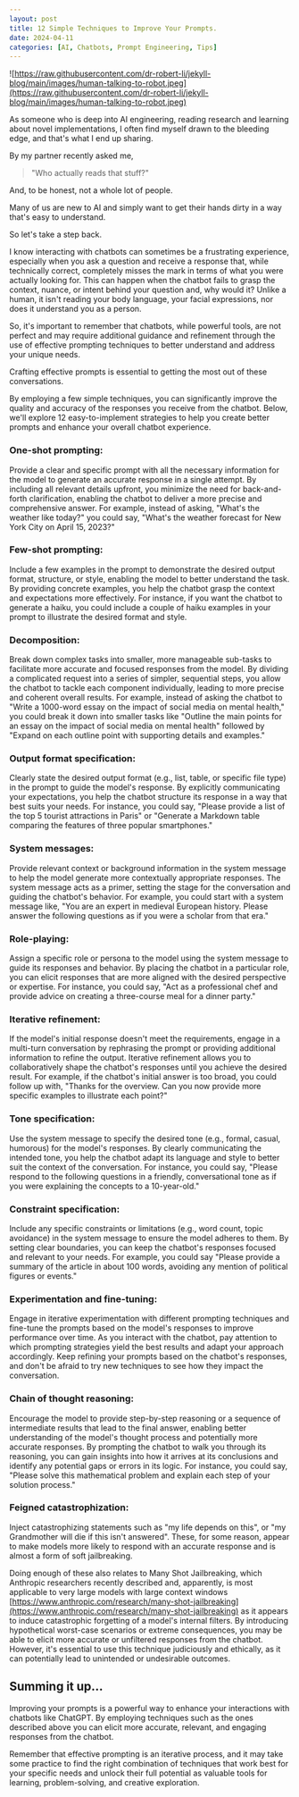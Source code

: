 ```yaml
---
layout: post
title: 12 Simple Techniques to Improve Your Prompts.
date: 2024-04-11
categories: [AI, Chatbots, Prompt Engineering, Tips]
---
```


![https://raw.githubusercontent.com/dr-robert-li/jekyll-blog/main/images/human-talking-to-robot.jpeg](https://raw.githubusercontent.com/dr-robert-li/jekyll-blog/main/images/human-talking-to-robot.jpeg)

As someone who is deep into AI engineering, reading research and learning about novel implementations, I often find myself drawn to the bleeding edge, and that's what I end up sharing.

By my partner recently asked me, 

> "Who actually reads that stuff?"

And, to be honest, not a whole lot of people. 

Many of us are new to AI and simply want to get their hands dirty in a way that's easy to understand. 

So let's take a step back. 

I know interacting with chatbots can sometimes be a frustrating experience, especially when you ask a question and receive a response that, while technically correct, completely misses the mark in terms of what you were actually looking for. This can happen when the chatbot fails to grasp the context, nuance, or intent behind your question and, why would it? Unlike a human, it isn't reading your body language, your facial expressions, nor does it understand you as a person.

So, it's important to remember that chatbots, while powerful tools, are not perfect and may require additional guidance and refinement through the use of effective prompting techniques to better understand and address your unique needs.

Crafting effective prompts is essential to getting the most out of these conversations. 

By employing a few simple techniques, you can significantly improve the quality and accuracy of the responses you receive from the chatbot. Below, we'll explore 12 easy-to-implement strategies to help you create better prompts and enhance your overall chatbot experience.

### One-shot prompting: 
Provide a clear and specific prompt with all the necessary information for the model to generate an accurate response in a single attempt. By including all relevant details upfront, you minimize the need for back-and-forth clarification, enabling the chatbot to deliver a more precise and comprehensive answer. For example, instead of asking, "What's the weather like today?" you could say, "What's the weather forecast for New York City on April 15, 2023?"

### Few-shot prompting: 
Include a few examples in the prompt to demonstrate the desired output format, structure, or style, enabling the model to better understand the task. By providing concrete examples, you help the chatbot grasp the context and expectations more effectively. For instance, if you want the chatbot to generate a haiku, you could include a couple of haiku examples in your prompt to illustrate the desired format and style.

### Decomposition: 
Break down complex tasks into smaller, more manageable sub-tasks to facilitate more accurate and focused responses from the model. By dividing a complicated request into a series of simpler, sequential steps, you allow the chatbot to tackle each component individually, leading to more precise and coherent overall results. For example, instead of asking the chatbot to "Write a 1000-word essay on the impact of social media on mental health," you could break it down into smaller tasks like "Outline the main points for an essay on the impact of social media on mental health" followed by "Expand on each outline point with supporting details and examples."

### Output format specification: 
Clearly state the desired output format (e.g., list, table, or specific file type) in the prompt to guide the model's response. By explicitly communicating your expectations, you help the chatbot structure its response in a way that best suits your needs. For instance, you could say, "Please provide a list of the top 5 tourist attractions in Paris" or "Generate a Markdown table comparing the features of three popular smartphones."

### System messages: 
Provide relevant context or background information in the system message to help the model generate more contextually appropriate responses. The system message acts as a primer, setting the stage for the conversation and guiding the chatbot's behavior. For example, you could start with a system message like, "You are an expert in medieval European history. Please answer the following questions as if you were a scholar from that era."

### Role-playing: 
Assign a specific role or persona to the model using the system message to guide its responses and behavior. By placing the chatbot in a particular role, you can elicit responses that are more aligned with the desired perspective or expertise. For instance, you could say, "Act as a professional chef and provide advice on creating a three-course meal for a dinner party."

### Iterative refinement: 
If the model's initial response doesn't meet the requirements, engage in a multi-turn conversation by rephrasing the prompt or providing additional information to refine the output. Iterative refinement allows you to collaboratively shape the chatbot's responses until you achieve the desired result. For example, if the chatbot's initial answer is too broad, you could follow up with, "Thanks for the overview. Can you now provide more specific examples to illustrate each point?"

### Tone specification: 
Use the system message to specify the desired tone (e.g., formal, casual, humorous) for the model's responses. By clearly communicating the intended tone, you help the chatbot adapt its language and style to better suit the context of the conversation. For instance, you could say, "Please respond to the following questions in a friendly, conversational tone as if you were explaining the concepts to a 10-year-old."

### Constraint specification: 
Include any specific constraints or limitations (e.g., word count, topic avoidance) in the system message to ensure the model adheres to them. By setting clear boundaries, you can keep the chatbot's responses focused and relevant to your needs. For example, you could say "Please provide a summary of the article in about 100 words, avoiding any mention of political figures or events."

### Experimentation and fine-tuning: 
Engage in iterative experimentation with different prompting techniques and fine-tune the prompts based on the model's responses to improve performance over time. As you interact with the chatbot, pay attention to which prompting strategies yield the best results and adapt your approach accordingly. Keep refining your prompts based on the chatbot's responses, and don't be afraid to try new techniques to see how they impact the conversation.

### Chain of thought reasoning: 
Encourage the model to provide step-by-step reasoning or a sequence of intermediate results that lead to the final answer, enabling better understanding of the model's thought process and potentially more accurate responses. By prompting the chatbot to walk you through its reasoning, you can gain insights into how it arrives at its conclusions and identify any potential gaps or errors in its logic. For instance, you could say, "Please solve this mathematical problem and explain each step of your solution process."

### Feigned catastrophization: 
Inject catastrophizing statements such as "my life depends on this", or "my Grandmother will die if this isn't answered". These, for some reason, appear to make models more likely to respond with an accurate response and is almost a form of soft jailbreaking.

Doing enough of these also relates to Many Shot Jailbreaking, which Anthropic researchers recently described and, apparently, is most applicable to very large models with large context windows [https://www.anthropic.com/research/many-shot-jailbreaking](https://www.anthropic.com/research/many-shot-jailbreaking) as it appears to induce catastrophic forgetting of a model's internal filters. By introducing hypothetical worst-case scenarios or extreme consequences, you may be able to elicit more accurate or unfiltered responses from the chatbot. However, it's essential to use this technique judiciously and ethically, as it can potentially lead to unintended or undesirable outcomes.

## Summing it up...
Improving your prompts is a powerful way to enhance your interactions with chatbots like ChatGPT. By employing techniques such as the ones described above you can elicit more accurate, relevant, and engaging responses from the chatbot.

Remember that effective prompting is an iterative process, and it may take some practice to find the right combination of techniques that work best for your specific needs and unlock their full potential as valuable tools for learning, problem-solving, and creative exploration.